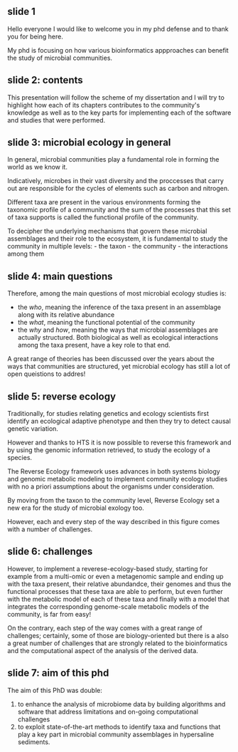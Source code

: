 ## slide 1 

Hello everyone 
I would like to welcome you in my phd defense and to thank you for being here. 

My phd is focusing on how various bioinformatics appproaches can benefit the study of microbial communities. 

## slide 2: contents

This presentation will follow the scheme of my dissertation and I will try to highlight 
how each of its chapters contributes to the community's knowledge 
as well as 
to the key parts for implementing each of the software and studies that were performed. 


## slide 3: microbial ecology in general

In general, microbial communities play a fundamental role in forming the world as we know it. 

Indicatively, microbes in their vast diversity and the proccesses that carry out 
are responsible for the cycles of elements such as carbon and nitrogen.

Different taxa are present in the various environments forming the taxonomic profile of a community
and the sum of the processes that this set of taxa supports is called the functional profile of the community. 

To decipher the underlying mechanisms that govern these microbial assemblages and their role to the ecosystem, 
it is fundamental to study the community in multiple levels: 
    - the taxon 
    - the community 
    - the interactions among them 


## slide 4: main questions

Therefore, among the main questions of most microbial ecology studies is: 
 * the *who*, meaning the inference of the taxa present in an assemblage along with its relative abundance 
 * the *what*, meaning the functional potential of the community 
 * the *why* and *how*, meaning the ways that microbial assemblages are actually structured. Both biological as well as ecological interactions among the taxa present, have a key role to that end.

A great range of theories has been discussed over the years 
about the ways that communities are structured, yet 
microbial ecology has still a lot of open queistions to addres!


<!-- zero-sum game:  the result is an advantage for one side and an equivalent loss for the other; therefore the net improvement in benefit of the game is zero.  -->

## slide 5: reverse ecology 

Traditionally, for studies relating genetics and ecology scientists
first identify an ecological adaptive phenotype and then they try to detect causal genetic variation.

However and thanks to HTS 
it is now possible to reverse this framework and by using the genomic information retrieved, to study the ecology of a species.

The Reverse Ecology framework uses advances in both systems
biology and genomic metabolic modeling to implement community ecology studies with
no a priori assumptions about the organisms under consideration. 

By moving from the taxon to the community level, Reverse Ecology set a new era for the study of microbial exology too. 

However, each and every step of the way described in this figure
comes with a number of challenges. 

## slide 6: challenges

However, to implement a reverese-ecology-based study, 
starting for example from a multi-omic or even a metagenomic sample 
and ending up with the taxa present, their relative abundandce, 
their genomes and thus the functional processes that these taxa 
are able to perform, but even further 
with the metabolic model of each of these taxa and finally with 
a model that integrates the corresponding genome-scale metabolic models of the community, is far from easy! 

On the contrary, each step of the way comes with a great range of challenges; 
certainly, some of those are biology-oriented but there is a also 
a great number of challenges that are strongly related to the 
bioinformatics and the computational aspect of the analysis of the derived data. 


## slide 7: aim of this phd

The aim of this PhD was double:
1. to enhance the analysis of microbiome data by building algorithms and software
that address limitations and on-going computational challenges
2. to exploit state-of-the-art methods to identify taxa and functions that play a key
part in microbial community assemblages in hypersaline sediments.







